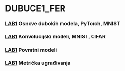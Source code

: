 # DUBUCE1_FER
### [LAB1](https://github.com/perosm/DUBUCE1_FER/blob/master/lab1/lab1.ipynb) Osnove dubokih modela, PyTorch, MNIST
### [LAB1](https://github.com/perosm/DUBUCE1_FER/blob/master/lab2/lab2.ipynb) Konvolucijski modeli, MNIST, CIFAR
### [LAB1](https://github.com/perosm/DUBUCE1_FER/blob/master/lab3/lab3.ipnyb) Povratni modeli
### [LAB1](https://github.com/perosm/DUBUCE1_FER/blob/master/lab4/lab4.ipynb) Metrička ugrađivanja
